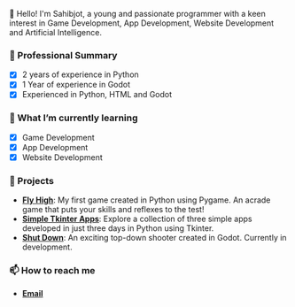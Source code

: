 👋 Hello! I'm Sahibjot, a young and passionate programmer with a keen interest in Game Development, App Development, Website Development and Artificial Intelligence.

### 💼 Professional Summary
- [X] 2 years of experience in Python
- [X] 1 Year of experience in Godot
- [X] Experienced in Python, HTML and Godot

### 🌱 What I’m currently learning
- [X] Game Development
- [X] App Development
- [X] Website Development  

### 🚀 Projects
- [**Fly High**](https://github.com/SahibjotDalla/Fly-High): My first game created in Python using Pygame. An acrade game that puts your skills and reflexes to the test!
- [**Simple Tkinter Apps**](https://github.com/SahibjotDalla/Simple-Tkinter-Apps): Explore a collection of three simple apps developed in just three days in Python using Tkinter.
- [**Shut Down**](https://github.com/SahibjotDev/Shut-Down): An exciting top-down shooter created in Godot. Currently in development.

### 📫 How to reach me
- [**Email**](SahibjotDalla@gmail.com)
